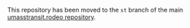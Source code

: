 This repository has been moved to the `st` branch of the main
[umasstransit.rodeo repository](https://github.com/umts/umasstransit.rodeo).
